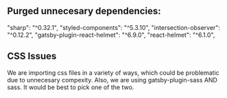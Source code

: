 ## Purged unnecesary dependencies:

"sharp": "^0.32.1",
"styled-components": "^5.3.10",
"intersection-observer": "^0.12.2",
"gatsby-plugin-react-helmet": "^6.9.0",
"react-helmet": "^6.1.0",

## CSS Issues

We are importing css files in a variety of ways, which could be problematic due to unnecesary compexity.
Also, we are using gatsby-plugin-sass AND sass. It would be best to pick one of the two.
